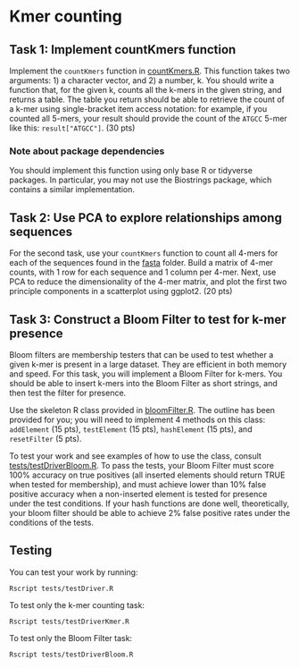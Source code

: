 # Kmer counting

## Task 1: Implement countKmers function

Implement the `countKmers` function in [countKmers.R](src/countKmers.R). This function takes two arguments: 1) a character vector, and 2) a number, k. You should write a function that, for the given k, counts all the k-mers in the given string, and returns a table. The table you return should be able to retrieve the count of a k-mer using single-bracket item access notation: for example, if you counted all 5-mers, your result should provide the count of the `ATGCC` 5-mer like this: `result["ATGCC"]`. (30 pts)

### Note about package dependencies

You should implement this function using only base R or tidyverse packages. In particular, you may not use the Biostrings package, which contains a similar implementation.

## Task 2: Use PCA to explore relationships among sequences

For the second task, use your `countKmers` function to count all 4-mers for each of the sequences found in the [fasta](/fasta) folder. Build a matrix of 4-mer counts, with 1 row for each sequence and 1 column per 4-mer. Next, use PCA to reduce the dimensionality of the 4-mer matrix, and plot the first two principle components in a scatterplot using ggplot2.  (20 pts)

## Task 3: Construct a Bloom Filter to test for k-mer presence

Bloom filters are membership testers that can be used to test whether a given k-mer is present in a large dataset. They are efficient in both memory and speed. For this task, you will implement a Bloom Filter for k-mers. You should be able to insert k-mers into the Bloom Filter as short strings, and then test the filter for presence. 

Use the skeleton R class provided in [bloomFilter.R](src/bloomFilter.R). The outline has been provided for you; you will need to implement 4 methods on this class: `addElement` (15 pts), `testElement` (15 pts), `hashElement` (15 pts), and `resetFilter` (5 pts).

To test your work and see examples of how to use the class, consult [tests/testDriverBloom.R](tests/testDriverBloom.R). To pass the tests, your Bloom Filter must score 100% accuracy on true positives (all inserted elements should return TRUE when tested for membership), and must achieve lower than 10% false positive accuracy when a non-inserted element is tested for presence under the test conditions. If your hash functions are done well, theoretically, your bloom filter should be able to achieve 2% false positive rates under the conditions of the tests.

## Testing

You can test your work by running:

```
Rscript tests/testDriver.R
```

To test only the k-mer counting task:

```
Rscript tests/testDriverKmer.R
```

To test only the Bloom Filter task:

```
Rscript tests/testDriverBloom.R
```

